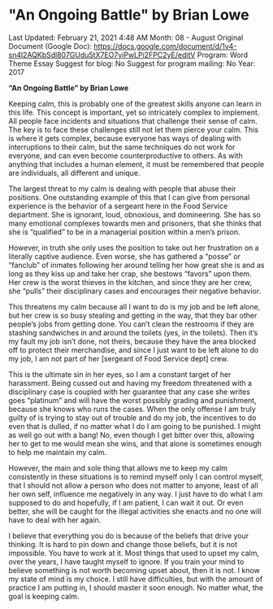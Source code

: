 # "An Ongoing Battle" by Brian Lowe

Last Updated: February 21, 2021 4:48 AM
Month: 08 - August
Original Document (Google Doc): https://docs.google.com/document/d/1v4-sn4l2AQKbSdl807GUdu5tX7EO7yiPwLPi2FPC2yE/editV
Program: Word Theme Essay
Suggest for blog: No
Suggest for program mailing: No
Year: 2017

**“An Ongoing Battle” by Brian Lowe**

Keeping calm, this is probably one of the greatest skills anyone can learn in this life. This concept is important, yet so intricately complex to implement. All people face incidents and situations that challenge their sense of calm. The key is to face these challenges still not let them pierce your calm. This is where it gets complex, because everyone has ways of dealing with interruptions to their calm, but the same techniques do not work for everyone, and can even become counterproductive to others. As with anything that includes a human element, it must be remembered that people are individuals, all different and unique.

The largest threat to my calm is dealing with people that abuse their positions. One outstanding example of this that I can give from personal experience is the behavior of a sergeant here in the Food Service department. She is ignorant, loud, obnoxious, and domineering. She has so many emotional complexes towards men and prisoners, that she thinks that she is “qualified” to be in a managerial position within a men’s prison.

However, in truth she only uses the position to take out her frustration on a literally captive audience. Even worse, she has gathered a “posse” or “fanclub” of inmates following her around telling her how great she is and as long as they kiss up and take her crap, she bestows “favors” upon them. Her crew is the worst thieves in the kitchen, and since they are her crew, she “pulls” their disciplinary cases and encourages their negative behavior.

This threatens my calm because all I want to do is my job and be left alone, but her crew is so busy stealing and getting in the way, that they bar other people’s jobs from getting done. You can’t clean the restrooms if they are stashing sandwiches in and around the toilets (yes, in the toilets). Then it’s my fault my job isn’t done, not theirs, because they have the area blocked off to protect their merchandise, and since I just want to be left alone to do my job, I am not part of her [sergeant of Food Service dept] crew.

This is the ultimate sin in her eyes, so I am a constant target of her harassment. Being cussed out and having my freedom threatened with a disciplinary case is coupled with her guarantee that any case she writes goes “platinum” and will have the worst possibly grading and punishment, because she knows who runs the cases. When the only offense I am truly guilty of is trying to stay out of trouble and do my job, the incentives to do even that is dulled, if no matter what I do I am going to be punished. I might as well go out with a bang! No, even though I get bitter over this, allowing her to get to me would mean she wins, and that alone is sometimes enough to help me maintain my calm.

However, the main and sole thing that allows me to keep my calm consistently in these situations is to remind myself only I can control myself, that I should not allow a person who does not matter to anyone, least of all her own self, influence me negatively in any way. I just have to do what I am supposed to do and hopefully, if I am patient, I can wait it out. Or even better, she will be caught for the illegal activities she enacts and no one will have to deal with her again.

I believe that everything you do is because of the beliefs that drive your thinking. It is hard to pin down and change those beliefs, but it is not impossible. You have to work at it. Most things that used to upset my calm, over the years, I have taught myself to ignore. If you train your mind to believe something is not worth becoming upset about, then it is not. I know my state of mind is my choice. I still have difficulties, but with the amount of practice I am putting in, I should master it soon enough. No matter what, the goal is keeping calm.